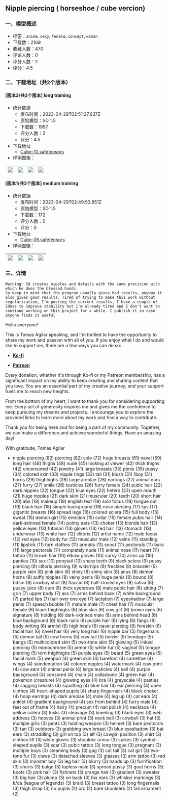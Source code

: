 ## Nipple piercing ( horseshoe / cube vercion)
### 一、模型概述

- 标签：`anime`, `sexy`, `female`, `concept`, `woman`
- 下载数：2169
- 收藏人数：470
- 评论人数：0
- 评分人数：2
- 评分：4.5

### 二、下载地址（共2个版本）

#### [版本2/共2个版本] long training

- 统计数据
  - 发布时间：2023-04-29T02:51:27.637Z
  - 原始模型：SD 1.5
  - 下载数：1997
  - 评分人数：2
  - 评分：4.5
- 下载地址
  - [Cube-10.safetensors](https://civitai.com/api/download/models/57808)
- 样例图像：

| <img src="https://image.civitai.com/xG1nkqKTMzGDvpLrqFT7WA/a74daf8d-eb05-40e1-ef00-5e3be6c14300/width=450/628266.jpeg" /> | <img src="https://image.civitai.com/xG1nkqKTMzGDvpLrqFT7WA/f175e86d-b66f-4fbf-64b8-2c1cf0e04500/width=450/628276.jpeg" /> | <img src="https://image.civitai.com/xG1nkqKTMzGDvpLrqFT7WA/263fde17-f6f5-458a-c625-75a56cf63300/width=450/628273.jpeg" /> | <img src="https://image.civitai.com/xG1nkqKTMzGDvpLrqFT7WA/74b9b7b9-b8a9-4d18-121a-2469dbc5f100/width=450/628275.jpeg" /> |
| ---- | ---- | ---- | ---- |

#### [版本1/共2个版本] medium training

- 统计数据
  - 发布时间：2023-04-29T02:49:53.851Z
  - 原始模型：SD 1.5
  - 下载数：172
  - 评分人数：0
  - 评分：0
- 下载地址
  - [Cube-05.safetensors](https://civitai.com/api/download/models/57803)
- 样例图像：

| <img src="https://image.civitai.com/xG1nkqKTMzGDvpLrqFT7WA/57c248f7-c7c4-44ed-2793-67903e395700/width=450/628247.jpeg" /> | <img src="https://image.civitai.com/xG1nkqKTMzGDvpLrqFT7WA/7bf66bb2-6b02-41cc-4fa4-1b1390e91400/width=450/628246.jpeg" /> | <img src="https://image.civitai.com/xG1nkqKTMzGDvpLrqFT7WA/17f67938-e7de-4884-eff7-e59492c7eb00/width=450/628240.jpeg" /> | <img src="https://image.civitai.com/xG1nkqKTMzGDvpLrqFT7WA/0d687114-e883-4530-493d-825103de1700/width=450/628241.jpeg" /> |
| ---- | ---- | ---- | ---- |


### 三、详情
<pre><code>Warning: Sd creates nipples and details with the same precision with which he does the blessed hands.
So keep in mind that the program usually gives bad results, anyway it also gives good results. Tired of trying to make this work without regularization, I'm posting the current results, I have a couple of ideas to improve stability but I'm already tired and I don't want to continue working on this project for a while. I publish it in case anyone finds it useful</code></pre><p>Hello everyone!</p><p>This is Tomas Agilar speaking, and I'm thrilled to have the opportunity to share my work and passion with all of you. If you enjoy what I do and would like to support me, there are a few ways you can do so:</p><ul><li><p><a target="_blank" rel="ugc" href="https://ko-fi.com/tomasagilar"><strong>Ko-fi</strong></a></p></li><li><p><a target="_blank" rel="ugc" href="https://www.patreon.com/TomasAlguilar?utm_medium=clipboard_copy&amp;utm_source=copyLink&amp;utm_campaign=creatorshare_creator&amp;utm_content=join_link"><strong>Patreon</strong></a></p></li></ul><p>Every donation, whether it's through Ko-fi or my Patreon membership, has a significant impact on my ability to keep creating and sharing content that you love. You are an essential part of my creative journey, and your support fuels me to reach new heights.</p><p>From the bottom of my heart, I want to thank you for considering supporting me. Every act of generosity inspires me and gives me the confidence to keep pursuing my dreams and projects. I encourage you to explore the provided links to learn more about my work and find a way to contribute.</p><p>Thank you for being here and for being a part of my community. Together, we can make a difference and achieve wonderful things. Have an amazing day!</p><p>With gratitude, Tomas Agilar</p><ul><li><p>nipple piercing (82) piercing (82) solo (72) huge breasts (61) navel (59) long hair (48) thighs (48) nude (45) looking at viewer (42) thick thighs (42) uncensored (42) jewelry (41) large breasts (35) penis (35) pussy (34) colored skin (33) nipple rings (32) tail (31) blush (31) 1boy (31) horns (29) thighhighs (28) large areolae (28) earrings (27) animal ears (27) furry (27) smile (26) testicles (26) furry female (24) pubic hair (22) dark nipples (22) tongue (22) blue eyes (22) hetero (22) open mouth (21) huge nipples (21) dark skin (21) muscular (20) teeth (20) short hair (20) abs (19) makeup (19) english text (19) solo focus (19) tongue out (19) black hair (18) simple background (18) nose piercing (17) lips (17) gigantic breasts (16) spread legs (16) colored sclera (15) full body (15) sweat (15) demon girl (15) erection (15) collar (15) female pubic hair (14) dark-skinned female (14) pointy ears (13) choker (13) blonde hair (13) yellow eyes (13) futanari (13) gloves (13) red hair (13) stomach (13) underwear (13) white hair (12) clitoris (12) artist name (12) male focus (12) red eyes (12) body fur (12) muscular male (12) veins (11) standing (11) lipstick (11) torn clothes (11) armpits (11) snout (11) pectorals (11) bara (11) large pectorals (11) completely nude (11) animal nose (11) heart (11) tattoo (11) brown hair (10) elbow gloves (10) curvy (10) arms up (10) panties (10) sex (10) ponytail (10) sharp teeth (9) black sclera (9) pussy piercing (9) clitoris piercing (9) wide hips (9) freckles (9) bracelet (9) purple skin (8) pink skin (8) shiny (8) shiny skin (8) anus (8) demon horns (8) puffy nipples (8) veiny penis (8) huge penis (8) bound (8) bdsm (8) cowboy shot (8) flaccid (8) half-closed eyes (8) saliva (8) pussy juice (8) cum (8) thick eyebrows (8) male pubic hair (8) sitting (7) grin (7) upper body (7) ass (7) arms behind back (7) white background (7) parted lips (7) hair over one eye (7) lactation (7) eyeshadow (7) large penis (7) speech bubble (7) mature male (7) chest hair (7) muscular female (6) black thighhighs (6) blue skin (6) cow girl (6) brown eyes (6) signature (6) holding (6) dark-skinned male (6) arms behind head (6) blue background (6) black nails (6) purple hair (6) lying (6) fangs (6) body writing (6) armlet (6) high heels (6) navel piercing (6) foreskin (6) facial hair (6) navel hair (6) very long hair (6) nipple bar (5) fingernails (5) demon tail (5) cow horns (5) cow tail (5) border (5) bondage (5) bangs (5) multicolored skin (5) two-tone skin (5) glowing (5) linked piercing (5) monochrome (5) armor (5) white fur (5) vaginal (5) tongue piercing (5) torn thighhighs (5) purple eyes (5) beard (5) green eyes (5) facial mark (5) weapon (4) green skin (4) barefoot (4) cameltoe (4) wings (4) skindentation (4) colored nipples (4) watermark (4) cow print (4) cow ears (4) animal penis (4) large testicles (4) bell (4) purple background (4) censored (4) chain (4) collarbone (4) green hair (4) pokemon (creature) (4) glowing eyes (4) bra (4) greyscale (4) pasties (4) sagging breasts (4) squatting (4) blue hair (4) ear piercing (4) open clothes (4) heart-shaped pupils (4) sharp fingernails (4) black choker (4) hoop earrings (4) dark areolae (4) mole (4) leg up (4) cat ears (4) anklet (4) gradient background (4) sex from behind (4) furry male (4) feet out of frame (4) hairy (4) precum (4) nail polish (4) necklace (4) yellow sclera (3) tusks (3) cleavage (3) kneeling (3) black eyes (3) web address (3) hooves (3) animal print (3) neck bell (3) cowbell (3) hat (3) multiple girls (3) pants (3) holding weapon (3) helmet (3) bare pectorals (3) tan (3) outdoors (3) grabbing own breast (3) blue eyeshadow (3) bat ears (3) straddling (3) girl on top (3) elf (3) cowgirl position (3) shirt (3) clothes lift (3) white gloves (3) shoulder armor (3) spikes (3) symbol-shaped pupils (3) scar (3) pubic tattoo (3) long tongue (3) pregnant (3) multiple boys (3) steaming body (3) gag (3) cat tail (3) cat girl (3) two-tone fur (3) claws (3) detached sleeves (3) glasses (3) arm tattoo (3) red skin (3) monster boy (3) leg hair (3) blurry (3) hands up (3) furrification (3) shorts (3) bulge (3) topless male (3) spread pussy (3) goat horns (3) boots (3) pink hair (3) fishnets (3) orange hair (3) gradient (3) sweater (3) big hair (3) plump (3) on back (3) fox ears (3) whisker markings (3) k/da (league of legends) (3) braid (3) breast tattoo (3) long fingernails (3) thigh strap (3) no pupils (2) orc (2) bare shoulders (2) tail ornament (2)</p></li></ul>